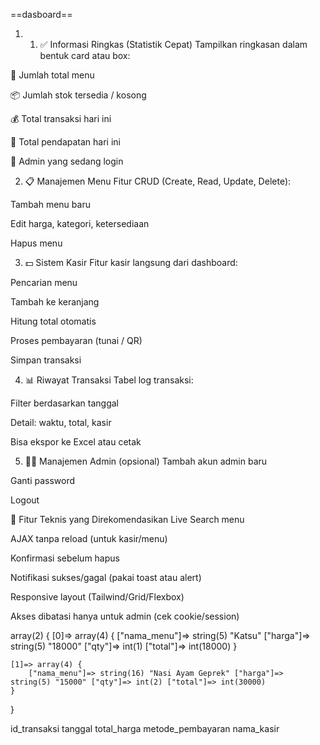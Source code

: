 ==dasboard==
1. 1. ✅ Informasi Ringkas (Statistik Cepat)
Tampilkan ringkasan dalam bentuk card atau box:

🔢 Jumlah total menu

📦 Jumlah stok tersedia / kosong

💰 Total transaksi hari ini

🧾 Total pendapatan hari ini

👤 Admin yang sedang login

2. 📋 Manajemen Menu
Fitur CRUD (Create, Read, Update, Delete):

Tambah menu baru

Edit harga, kategori, ketersediaan

Hapus menu

3. 💵 Sistem Kasir
Fitur kasir langsung dari dashboard:

Pencarian menu

Tambah ke keranjang

Hitung total otomatis

Proses pembayaran (tunai / QR)

Simpan transaksi

4. 📊 Riwayat Transaksi
Tabel log transaksi:

Filter berdasarkan tanggal

Detail: waktu, total, kasir

Bisa ekspor ke Excel atau cetak

5. 👨‍💻 Manajemen Admin (opsional)
Tambah akun admin baru

Ganti password

Logout

🔧 Fitur Teknis yang Direkomendasikan
Live Search menu

AJAX tanpa reload (untuk kasir/menu)

Konfirmasi sebelum hapus

Notifikasi sukses/gagal (pakai toast atau alert)

Responsive layout (Tailwind/Grid/Flexbox)

Akses dibatasi hanya untuk admin (cek cookie/session)


array(2) { 
    [0]=> array(4) { 
        ["nama_menu"]=> string(5) "Katsu" ["harga"]=> string(5) "18000" ["qty"]=> int(1) ["total"]=> int(18000) 
        } 

    [1]=> array(4) { 
        ["nama_menu"]=> string(16) "Nasi Ayam Geprek" ["harga"]=> string(5) "15000" ["qty"]=> int(2) ["total"]=> int(30000)
    } 
}

id_transaksi
tanggal
total_harga
metode_pembayaran
nama_kasir